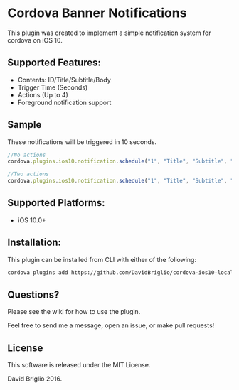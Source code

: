 # Cordova Banner Notifications

This plugin was created to implement a simple notification system for cordova on iOS 10.

## Supported Features:
- Contents: ID/Title/Subtitle/Body
- Trigger Time (Seconds)
- Actions (Up to 4)
- Foreground notification support

## Sample
These notifications will be triggered in 10 seconds.

```javascript
//No actions
cordova.plugins.ios10.notification.schedule("1", "Title", "Subtitle", "New Notification!", 10.0);

//Two actions
cordova.plugins.ios10.notification.schedule("1", "Title", "Subtitle", "New Notification!", 10.0, "Action 1", "Action 2");
```

## Supported Platforms:
- iOS 10.0+

## Installation:
This plugin can be installed from CLI with either of the following:

```bash
cordova plugins add https://github.com/DavidBriglio/cordova-ios10-local-notification
```


## Questions?
Please see the wiki for how to use the plugin.

Feel free to send me a message, open an issue, or make pull requests!


## License

This software is released under the MIT License.

David Briglio 2016.

